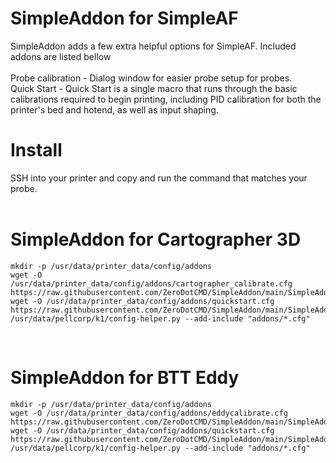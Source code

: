 # SimpleAddon for SimpleAF
SimpleAddon adds a few extra helpful options for SimpleAF. Included addons are listed bellow
<br><br>
Probe calibration - Dialog window for easier probe setup for probes.<br>
Quick Start - Quick Start is a single macro that runs through the basic calibrations required to begin printing, including PID calibration for both the printer's bed and hotend, as well as input shaping.





# Install
SSH into your printer and copy and run the command that matches your probe.
<br><br>

# SimpleAddon for Cartographer 3D

```
mkdir -p /usr/data/printer_data/config/addons
wget -O /usr/data/printer_data/config/addons/cartographer_calibrate.cfg https://raw.githubusercontent.com/ZeroDotCMD/SimpleAddon/main/SimpleAddon/cartographer_calibrate.cfg
wget -O /usr/data/printer_data/config/addons/quickstart.cfg https://raw.githubusercontent.com/ZeroDotCMD/SimpleAddon/main/SimpleAddon/quickstart.cfg
/usr/data/pellcorp/k1/config-helper.py --add-include "addons/*.cfg"
```
<br>

# SimpleAddon for BTT Eddy

```
mkdir -p /usr/data/printer_data/config/addons
wget -O /usr/data/printer_data/config/addons/eddycalibrate.cfg https://raw.githubusercontent.com/ZeroDotCMD/SimpleAddon/main/SimpleAddon/eddycalibrate.cfg
wget -O /usr/data/printer_data/config/addons/quickstart.cfg https://raw.githubusercontent.com/ZeroDotCMD/SimpleAddon/main/SimpleAddon/quickstart.cfg
/usr/data/pellcorp/k1/config-helper.py --add-include "addons/*.cfg"
```
<br>



